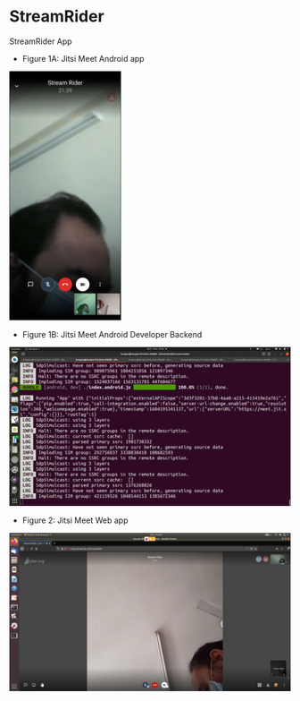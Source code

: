 # StreamRider
StreamRider App

- Figure 1A: Jitsi Meet Android app
<img src="https://github.com/udexon/StreamRider/blob/main/img/Jitsi_Meet_Android.jpg" width=200>

- Figure 1B: Jitsi Meet Android Developer Backend
<img src="https://github.com/udexon/StreamRider/blob/main/img/Jitsi_Meet_Android_Backend.png" width=600>

- Figure 2: Jitsi Meet Web app
<img src="https://github.com/udexon/StreamRider/blob/main/img/Jitsi_Meet_Web.png" width=600>

